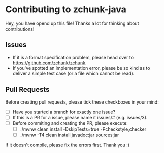 # Contributing to zchunk-java

Hey, you have opend up this file! Thanks a lot for thinking about contributions!

## Issues

* If it is a format specification problem, please head over to https://github.com/zchunk/zchunk.
* If you've spotted an implementation error, please be so kind as to deliver a simple test case (or a file which cannot be read).


## Pull Requests

Before creating pull requests, please tick these checkboxes in your mind:

 - [ ] Have you started a branch for exactly one issue?
 - [ ] If this is a PR for a issue, please name it issues/# (e.g. issues/3).
 - [ ] Before commiting and creating the PR, please execute:
   - [ ] ./mvnw clean install -DskipTests=true -Pcheckstyle,checker
   - [ ] ./mvnw -T4 clean install javadoc:jar sources:jar
   
If it doesn't compile, please fix the errors first. Thank you :)
   
